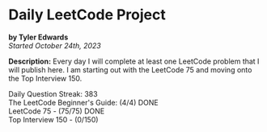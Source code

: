 # Daily LeetCode Project
**by Tyler Edwards**  
*Started October 24th, 2023*

**Description:** Every day I will complete at least one LeetCode problem that I will publish here. I am starting out with the LeetCode 75 and moving onto the Top Interview 150.

Daily Question Streak: 383  
The LeetCode Beginner's Guide: (4/4) DONE  
LeetCode 75 - (75/75) DONE  
Top Interview 150 - (0/150)  
